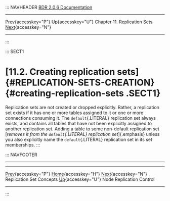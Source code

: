 ::: NAVHEADER
  [BDR 2.0.6 Documentation](index.md)                                                                                                                          
  ---------------------------------------------------------------------------------- -------------------------------------------- ------------------------------ -------------------------------------------------------------------------------
  [Prev](replication-sets-concepts.md "Replication Set Concepts"){accesskey="P"}   [Up](replication-sets.md){accesskey="U"}    Chapter 11. Replication Sets    [Next](replication-sets-nodes.md "Node Replication Control"){accesskey="N"}

------------------------------------------------------------------------
:::

::: SECT1
# [11.2. Creating replication sets]{#REPLICATION-SETS-CREATION} {#creating-replication-sets .SECT1}

Replication sets are not created or dropped explicitly. Rather, a
replication set exists if it has one or more tables assigned to it or
one or more connections consuming it. The `default`{.LITERAL}
replication set always exists, and contains all tables that have not
been explicitly assigned to another replication set. Adding a table to
some non-default replication set [*removes it from the
`default`{.LITERAL} replication set*]{.emphasis} unless you also
explicitly name the `default`{.LITERAL} replication set in its set
memberships.
:::

::: NAVFOOTER

------------------------------------------------------------------------

  ------------------------------------------------------- -------------------------------------------- ----------------------------------------------------
  [Prev](replication-sets-concepts.md){accesskey="P"}        [Home](index.md){accesskey="H"}         [Next](replication-sets-nodes.md){accesskey="N"}
  Replication Set Concepts                                 [Up](replication-sets.md){accesskey="U"}                              Node Replication Control
  ------------------------------------------------------- -------------------------------------------- ----------------------------------------------------
:::
